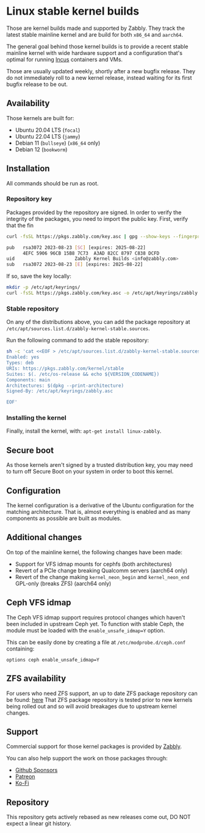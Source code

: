 # Linux stable kernel builds
Those are kernel builds made and supported by Zabbly.
They track the latest stable mainline kernel and are build for both `x86_64` and `aarch64`.

The general goal behind those kernel builds is to provide a recent
stable mainline kernel with wide hardware support and a configuration
that's optimal for running [Incus](https://github.com/lxc/incus) containers and VMs.

Those are usually updated weekly, shortly after a new bugfix release.
They do not immediately roll to a new kernel release, instead waiting for its first bugfix release to be out.

## Availability
Those kernels are built for:

 * Ubuntu 20.04 LTS (`focal`)
 * Ubuntu 22.04 LTS (`jammy`)
 * Debian 11 (`bullseye`) (`x86_64` only)
 * Debian 12 (`bookworm`)

## Installation

All commands should be run as root.

### Repository key

Packages provided by the repository are signed. In order to verify the integrity of the packages, you need to import the public key. First, verify that the fin

```sh
curl -fsSL https://pkgs.zabbly.com/key.asc | gpg --show-keys --fingerprint
```

```sh
pub   rsa3072 2023-08-23 [SC] [expires: 2025-08-22]
      4EFC 5906 96CB 15B8 7C73  A3AD 82CC 8797 C838 DCFD
uid                      Zabbly Kernel Builds <info@zabbly.com>
sub   rsa3072 2023-08-23 [E] [expires: 2025-08-22]
```

If so, save the key locally:

```sh
mkdir -p /etc/apt/keyrings/
curl -fsSL https://pkgs.zabbly.com/key.asc -o /etc/apt/keyrings/zabbly.asc
```

### Stable repository

On any of the distributions above, you can add the package repository at `/etc/apt/sources.list.d/zabbly-kernel-stable.sources`.

Run the following command to add the stable repository:

```sh
sh -c 'cat <<EOF > /etc/apt/sources.list.d/zabbly-kernel-stable.sources
Enabled: yes
Types: deb
URIs: https://pkgs.zabbly.com/kernel/stable
Suites: $(. /etc/os-release && echo ${VERSION_CODENAME})
Components: main
Architectures: $(dpkg --print-architecture)
Signed-By: /etc/apt/keyrings/zabbly.asc

EOF'
```

### Installing the kernel

Finally, install the kernel, with: `apt-get install linux-zabbly`.

## Secure boot
As those kernels aren't signed by a trusted distribution key, you may
need to turn off Secure Boot on your system in order to boot this kernel.

## Configuration
The kernel configuration is a derivative of the Ubuntu configuration for the matching architecture.
That is, almost everything is enabled and as many components as possible are built as modules.

## Additional changes
On top of the mainline kernel, the following changes have been made:

 * Support for VFS idmap mounts for cephfs (both architectures)
 * Revert of a PCIe change breaking Qualcomm servers (aarch64 only)
 * Revert of the change making `kernel_neon_begin` and `kernel_neon_end` GPL-only (breaks ZFS) (aarch64 only)

## Ceph VFS idmap
The Ceph VFS idmap support requires protocol changes which haven't been included in upstream Ceph yet.
To function with stable Ceph, the module must be loaded with the `enable_unsafe_idmap=Y` option.

This can be easily done by creating a file at `/etc/modprobe.d/ceph.conf` containing:
```
options ceph enable_unsafe_idmap=Y
```

## ZFS availability
For users who need ZFS support, an up to date ZFS package repository can be found: [here](https://github.com/zabbly/zfs)
That ZFS package repository is tested prior to new kernels being rolled out and so will avoid breakages due to upstream kernel changes.

## Support
Commercial support for those kernel packages is provided by [Zabbly](https://zabbly.com).

You can also help support the work on those packages through:

 - [Github Sponsors](https://github.com/sponsors/stgraber)
 - [Patreon](https://patreon.com/stgraber)
 - [Ko-Fi](https://ko-fi.com/stgraber)

## Repository
This repository gets actively rebased as new releases come out, DO NOT expect a linear git history.
